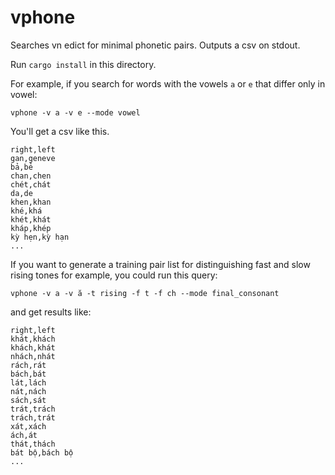 # vphone

Searches vn edict for minimal phonetic pairs. Outputs a csv on stdout.

Run `cargo install` in this directory.

For example, if you search for words with the vowels `a` or `e` that
differ only in vowel:

```
vphone -v a -v e --mode vowel
```

You'll get a csv like this.

```
right,left
gan,geneve
bả,bẻ
chan,chen
chét,chát
da,de
khen,khan
khé,khá
khét,khát
kháp,khép
kỳ hẹn,kỳ hạn
...
```

If you want to generate a training pair list for distinguishing
fast and slow rising tones for example, you could run this query:

```
vphone -v a -v ă -t rising -f t -f ch --mode final_consonant
```

and get results like:

```
right,left
khát,khách
khách,khát
nhách,nhát
rách,rát
bách,bát
lát,lách
nát,nách
sách,sát
trát,trách
trách,trát
xát,xách
ách,át
thát,thách
bát bộ,bách bộ
...
```
